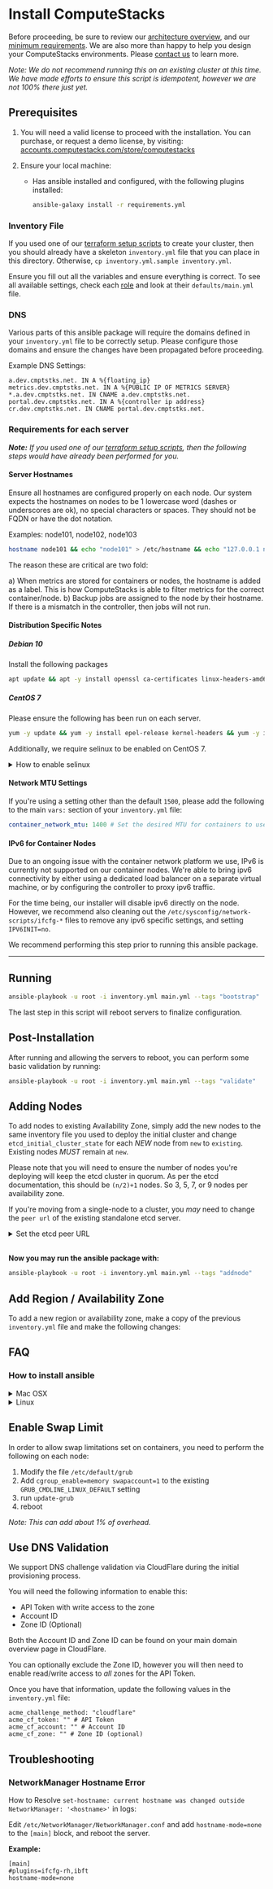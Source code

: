 # Install ComputeStacks

Before proceeding, be sure to review our [architecture overview](https://docs.computestacks.com/admin_guide/getting_started/architecture_overview/), and our [minimum requirements](https://docs.computestacks.com/admin_guide/getting_started/onprem-demo/). We are also more than happy to help you design your ComputeStacks environments. Please [contact us](https://www.computestacks.com/contact) to learn more.

_Note: We do not recommend running this on an existing cluster at this time. We have made efforts to ensure this script is idempotent, however we are not 100% there just yet._

## Prerequisites

1.  You will need a valid license to proceed with the installation. You can purchase, or request a demo license, by visiting: [accounts.computestacks.com/store/computestacks](https://accounts.computestacks.com/store/computestacks)

2.  Ensure your local machine:
    * Has ansible installed and configured, with the following plugins installed:

        ```bash
        ansible-galaxy install -r requirements.yml
        ```

### Inventory File

If you used one of our [terraform setup scripts](https://github.com/ComputeStacks?q=terraform&type=&language=) to create your cluster, then you should already have a skeleton `inventory.yml` file that you can place in this directory. Otherwise, `cp inventory.yml.sample inventory.yml`.

Ensure you fill out all the variables and ensure everything is correct. To see all available settings, check each [role](roles/) and look at their `defaults/main.yml` file.

### DNS

Various parts of this ansible package will require the domains defined in your `inventory.yml` file to be correctly setup. Please configure those domains and ensure the changes have been propagated before proceeding.

Example DNS Settings:

```
a.dev.cmptstks.net. IN A %{floating_ip}
metrics.dev.cmptstks.net. IN A %{PUBLIC IP OF METRICS SERVER}
*.a.dev.cmptstks.net. IN CNAME a.dev.cmptstks.net.
portal.dev.cmptstks.net. IN A %{controller ip address}
cr.dev.cmptstks.net. IN CNAME portal.dev.cmptstks.net.
```

### Requirements for each server

_**Note:** If you used one of our [terraform setup scripts](https://github.com/ComputeStacks?q=terraform&type=&language=), then the following steps would have already been performed for you._

#### Server Hostnames

Ensure all hostnames are configured properly on each node.
Our system expects the hostnames on nodes to be 1 lowercase word (dashes or underscores are ok), no special characters or spaces. They should not be FQDN or have the dot notation.

Examples: node101, node102, node103

```bash
hostname node101 && echo "node101" > /etc/hostname && echo "127.0.0.1 node101" >> /etc/hosts
```

The reason these are critical are two fold:

a) When metrics are stored for containers or nodes, the hostname is added as a label. This is how ComputeStacks is able to filter metrics for the correct container/node.
b) Backup jobs are assigned to the node by their hostname. If there is a mismatch in the controller, then jobs will not run.


#### Distribution Specific Notes

##### Debian 10

Install the following packages

```bash
apt update && apt -y install openssl ca-certificates linux-headers-amd64 python3 python3-pip python3-openssl python3-apt python3-setuptools python3-wheel && pip3 install ansible
```
##### CentOS 7

Please ensure the following has been run on each server.

```bash
yum -y update && yum -y install epel-release kernel-headers && yum -y install ansible
```

Additionally, we require selinux to be enabled on CentOS 7.

<details>
<summary>How to enable selinux</summary>
<ul>
<li> Check if it's enabled and active by running: <code>sestatus</code></li>
<li>
    If <code>SELinux status:</code> is not <code>enabled</code>, then please
    <ul>
        <li>Edit <code>/etc/selinux/config</code> and set <code>SELINUX=enforcing</code></li>
        <li><code>touch /.autorelabel</code></li>
        <li><code>reboot</code></li>
    </ul>
</li>
</ul>
</details>


#### Network MTU Settings

If you're using a setting other than the default `1500`, please add the following to the main `vars:` section of your `inventory.yml` file:

```yaml
container_network_mtu: 1400 # Set the desired MTU for containers to use
```

#### IPv6 for Container Nodes

Due to an ongoing issue with the container network platform we use, IPv6 is currently not supported on our container nodes. We're able to bring ipv6 connectivity by either using a dedicated load balancer on a separate virtual machine, or by configuring the controller to proxy ipv6 traffic.

For the time being, our installer will disable ipv6 directly on the node. However, we recommend also cleaning out the `/etc/sysconfig/network-scripts/ifcfg-*` files to remove any ipv6 specific settings, and setting `IPV6INIT=no`.

We recommend performing this step prior to running this ansible package.

***
## Running

```bash
ansible-playbook -u root -i inventory.yml main.yml --tags "bootstrap"
```

The last step in this script will reboot servers to finalize configuration.


## Post-Installation

After running and allowing the servers to reboot, you can perform some basic validation by running: 

```bash
ansible-playbook -u root -i inventory.yml main.yml --tags "validate"
```

## Adding Nodes
To add nodes to existing Availability Zone, simply add the new nodes to the same inventory file you used to deploy the initial cluster and change `etcd_initial_cluster_state` for each _NEW_ node from `new` to `existing`. Existing nodes _MUST_ remain at `new`.

Please note that you will need to ensure the number of nodes you're deploying will keep the etcd cluster in quorum. As per the etcd documentation, this should be `(n/2)+1` nodes. So 3, 5, 7, or 9 nodes per availability zone.

If you're moving from a single-node to a cluster, you _may_ need to change the `peer url` of the existing standalone etcd server.

<details>
<summary>Set the etcd peer URL</summary>
<p>
Login to the existing node and set the correct peer url.
<br><br>
<em>Note: If your peer url is already configured as defined below, you may skip this process.</em>
<ol>
<li>Find your memberID by running: <code>etcdctl member list | cut -d, -f1</code></li>
<li>
Update the peer url to match the client url, but with port <code>2380</code>
<ul><li><code>etcdctl member update 4370888ee4d9c217 --peer-urls="https://192.168.217.4:2380"</code>. <em>Note the <code>https</code>!</em></li></ul>
</li>
</ol>
</p>
</details>
<br>

**Now you may run the ansible package with:**

```bash
ansible-playbook -u root -i inventory.yml main.yml --tags "addnode"
```

## Add Region / Availability Zone
To add a new region or availability zone, make a copy of the previous `inventory.yml` file and make the following changes:


## FAQ

### How to install ansible

<details>
<summary>Mac OSX</summary>
<p>

[Install Homebrew](https://docs.brew.sh/Installation)

```bash
brew install ansible
```

</p>
</details>

<details>
<summary>Linux</summary>
<p>

[Install pyenv](https://github.com/pyenv/pyenv) for your local (non-root) user account.

You can set the new version with `pyenv global 3.9.1` _(replace `3.9.1` with the version you installed)_

```bash
python -m pip install --user ansible
echo 'export PATH="$PATH:$HOME/.local/bin"' >> ~/.bashrc
```

_Note: Check if you have a `.bashrc` file, it may be `.bash_profile` for your distribution._

This will ensure you have the most recent version of ansible.

</p>
</details>

## Enable Swap Limit

In order to allow swap limitations set on containers, you need to perform the following on each node:

1) Modify the file `/etc/default/grub`
2) Add `cgroup_enable=memory swapaccount=1` to the existing `GRUB_CMDLINE_LINUX_DEFAULT` setting
3) run `update-grub`
4) reboot

_Note: This can add about 1% of overhead._

## Use DNS Validation

We support DNS challenge validation via CloudFlare during the initial provisioning process. 

You will need the following information to enable this:
* API Token with write access to the zone
* Account ID
* Zone ID (Optional)

Both the Account ID and Zone ID can be found on your main domain overview page in CloudFlare.

You can optionally exclude the Zone ID, however you will then need to enable read/write access to _all_ zones for the API Token.

Once you have that information, update the following values in the `inventory.yml` file:

```
acme_challenge_method: "cloudflare"
acme_cf_token: "" # API Token
acme_cf_account: "" # Account ID
acme_cf_zone: "" # Zone ID (optional)
```

## Troubleshooting
### NetworkManager Hostname Error

How to Resolve `set-hostname: current hostname was changed outside NetworkManager: '<hostname>'` in logs:

Edit `/etc/NetworkManager/NetworkManager.conf` and add `hostname-mode=none` to the `[main]` block, and reboot the server.

**Example:**

```
[main]
#plugins=ifcfg-rh,ibft
hostname-mode=none
```
